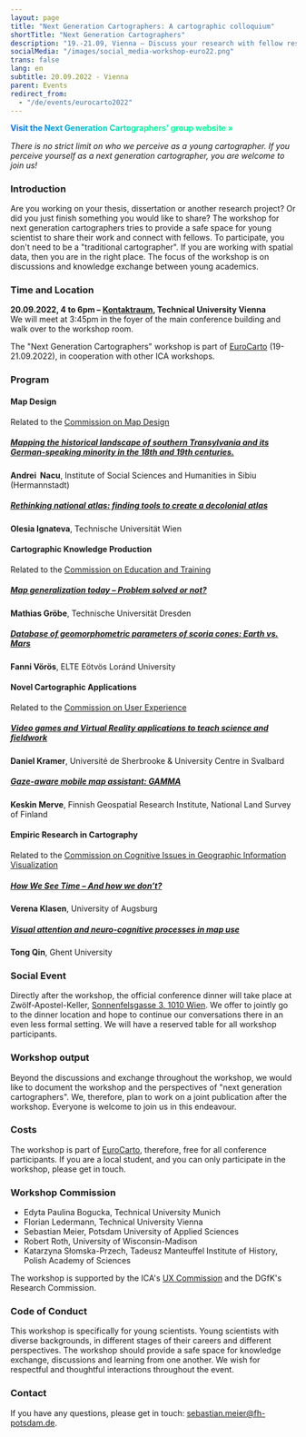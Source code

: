 ```yaml
---
layout: page
title: "Next Generation Cartographers: A cartographic colloquium"
shortTitle: "Next Generation Cartographers"
description: "19.-21.09, Vienna – Discuss your research with fellow researchers."
socialMedia: "/images/social_media-workshop-euro22.png"
trans: false
lang: en
subtitle: 20.09.2022 - Vienna
parent: Events
redirect_from:
  - "/de/events/eurocarto2022"
---
```

<style>
  #nextgen{
  font-weight: 700;
  margin-top: 2em;
  background-image: linear-gradient( 45deg, rgb(0, 100, 255), rgb(0, 255, 157) 60% );
  background-clip: text;
  -webkit-background-clip: text;
  -webkit-text-fill-color: transparent;
  line-height: 1.25em;
  }
</style>
<a href="https://next-generation-cartographers.github.io/" id="nextgen">Visit the Next Generation Cartographers' group website &raquo;</a>

*There is no strict limit on who we perceive as a young cartographer. If you perceive yourself as a next generation cartographer, you are welcome to join us!*

### Introduction
Are you working on your thesis, dissertation or another research project? Or did you just finish something you would like to share? The workshop for next generation cartographers tries to provide a safe space for young scientist to share their work and connect with fellows. To participate, you don't need to be a "traditional cartographer". If you are working with spatial data, then you are in the right place. The focus of the workshop is on discussions and knowledge exchange between young academics. 

<!--### Call for Presentations
We are also open in regards to what you would like to present. We ask you, to limit your presentation time to 10-15 minutes. Because we are particularly interested in a conversation. We would like you to finish your presentations with a question, proposal or thought, as a starting point for a discussion.
To participate, send a (maximum) one-page description of your talk. Your submission should include: your **name**, affiliation is optional, a **title** and a 200 character **abstract**, which we can publish as part of the workshop program.

Please send your proposal to [sebastian.meier@fh-potsdam.de](mailto:sebastian.meier@fh-potsdam.de).

**Deadline: 15.08.2022**.

We also strongly encourage everyone to also submit to the [EuroCarto Call](https://eurocarto2022.org/call-for-papers/) (Deadline 30.04.2022).

### Discussion on career paths
Besides the presentations and discussions by young scientists, we want to try something new this year. We want to discuss potential career paths for cartographers. There are a lot of opportunities out there for cartographers (industry, non-profit, academia, ...). And a career path does not always need to be straight. Sebastian Meier will start with an input on cartographic working fields (as a non-cartographer) and then open the discussion. Anybody else who also wants to share similar insights is highly welcome, to also present something in this part of the workshop.
-->

### Time and Location
<strong>20.09.2022, 4 to 6pm – [Kontaktraum](https://tuw-maps.tuwien.ac.at/?q=CD0603#map), Technical University Vienna</strong><br />
We will meet at 3:45pm in the foyer of the main conference building and walk over to the workshop room.

The "Next Generation Cartographers" workshop is part of [EuroCarto](https://eurocarto2022.org/) (19-21.09.2022), in cooperation with other ICA workshops.

### Program

#### Map Design
Related to the [Commission on Map Design](http://mapdesign.icaci.org/)

##### [Mapping the historical landscape of southern Transylvania and its German-speaking minority in the 18th and 19th centuries.](/docs/eurocarto22/eurocarto22_ngc_nacu.pdf)
**Andrei 	Nacu**, Institute of Social Sciences and Humanities in Sibiu (Hermannstadt)

##### [Rethinking national atlas: finding tools to create a decolonial atlas](/docs/eurocarto22/eurocarto22_ngc_ignateva.pdf)
**Olesia	Ignateva**, Technische Universität Wien




#### Cartographic Knowledge Production
Related to the [Commission on Education and Training](http://education.icaci.org/)

##### [Map generalization today – Problem solved or not?](/docs/eurocarto22/eurocarto22_ngc_groebe.pdf)
**Mathias	Gröbe**, Technische Universität Dresden

##### [Database of geomorphometric parameters of scoria cones: Earth vs. Mars](/docs/eurocarto22/eurocarto22_ngc_voeroes.pdf)
**Fanni	Vörös**, ELTE Eötvös Loránd University




#### Novel Cartographic Applications
Related to the [Commission on User Experience](http://use.icaci.org/)

##### [Video games and Virtual Reality applications to teach science and fieldwork](/docs/eurocarto22/eurocarto22_ngc_kramer.pdf)
**Daniel	Kramer**, Université de Sherbrooke & University Centre in Svalbard

##### [Gaze-aware mobile map assistant: GAMMA](/docs/eurocarto22/eurocarto22_ngc_keskin.pdf)
**Keskin	Merve**, Finnish Geospatial Research Institute, National Land Survey of Finland




#### Empiric Research in Cartography
Related to the [Commission on Cognitive Issues in Geographic Information Visualization](http://cogvis.icaci.org/)

##### [How We See Time – And how we don’t?](/docs/eurocarto22/eurocarto22_ngc_klasen.pdf)
**Verena	Klasen**, University of Augsburg

##### [Visual attention and neuro-cognitive processes in map use](/docs/eurocarto22/eurocarto22_ngc_qin.pdf)
**Tong	Qin**, Ghent University





<!--### Hybrid?
Currently we are planning an offline-only event. Why? Providing a safe space for discussions is very important to us. With streamed events it is hard to control or be aware of who is participating. And things can easily be recorded. -->

### Social Event
Directly after the workshop, the official conference dinner will take place at Zwölf-Apostel-Keller, [Sonnenfelsgasse 3, 1010 Wien](https://osm.org/go/0JrJIka1w?m=). We offer to jointly go to the dinner location and hope to continue our conversations there in an even less formal setting. We will have a reserved table for all workshop participants.

### Workshop output
Beyond the discussions and exchange throughout the workshop, we would like to document the workshop and the perspectives of "next generation cartographers". We, therefore, plan to work on a joint publication after the workshop. Everyone is welcome to join us in this endeavour. 

<!--### Participation without a talk
Everybody is welcome to join the discussion. In order to help us better plan the event (room size, etc.), please send us a quick email and let us know if you are planning to participate: [sebastian.meier@fh-potsdam.de](mailto:sebastian.meier@fh-potsdam.de).-->

### Costs
The workshop is part of [EuroCarto](https://eurocarto2022.org/), therefore, free for all conference participants. If you are a local student, and you can only participate in the workshop, please get in touch.

### Workshop Commission
- Edyta Paulina Bogucka, Technical University Munich
- Florian Ledermann, Technical University Vienna
- Sebastian Meier, Potsdam University of Applied Sciences
- Robert Roth, University of Wisconsin-Madison
- Katarzyna Słomska-Przech, Tadeusz Manteuffel Institute of History, Polish Academy of Sciences

The workshop is supported by the ICA's [UX Commission](https://use.icaci.org/) and the DGfK's Research Commission.

### Code of Conduct
This workshop is specifically for young scientists. Young scientists with diverse backgrounds, in different stages of their careers and different perspectives. The workshop should provide a safe space for knowledge exchange, discussions and learning from one another. We wish for respectful and thoughtful interactions throughout the event.

### Contact
If you have any questions, please get in touch: [sebastian.meier@fh-potsdam.de](mailto:sebastian.meier@fh-potsdam.de).
